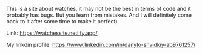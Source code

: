 This is a site about watches, it may not be the best in terms of code and it probably has bugs.
But you learn from mistakes. 
And I will definitely come back to it after some time to make it perfect)

Link: https://watchessite.netlify.app/

My linkdin profile: https://www.linkedin.com/in/danylo-shvidkiy-ab9761257/
